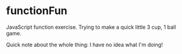 # functionFun
JavaScript function exercise. Trying to make a quick little 3 cup, 1 ball game.

Quick note about the whole thing: I have no idea what I'm doing! 
